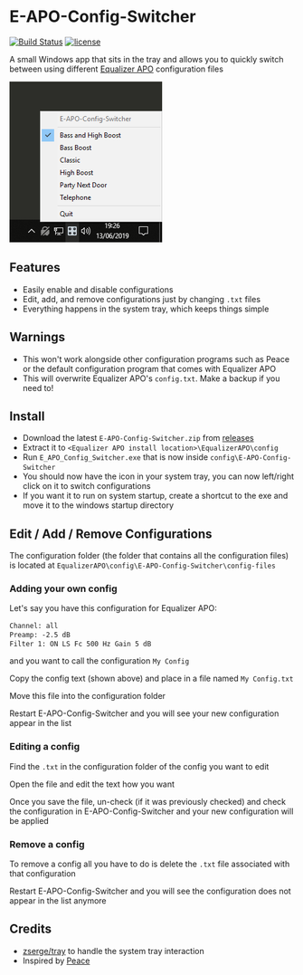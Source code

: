 # E-APO-Config-Switcher

[![Build Status](https://travis-ci.com/psidex/E-APO-Config-Switcher.svg?branch=master)](https://travis-ci.com/psidex/E-APO-Config-Switcher)
[![license](https://img.shields.io/github/license/psidex/E-APO-Config-Switcher.svg)](LICENSE)

A small Windows app that sits in the tray and allows you to quickly switch between using different [Equalizer APO](https://sourceforge.net/projects/equalizerapo/) configuration files

![screenshot](screenshot.png)

## Features

- Easily enable and disable configurations
- Edit, add, and remove configurations just by changing `.txt` files
- Everything happens in the system tray, which keeps things simple

## Warnings

- This won't work alongside other configuration programs such as Peace or the default configuration program that comes with Equalizer APO
- This will overwrite Equalizer APO's `config.txt`. Make a backup if you need to!

## Install

- Download the latest `E-APO-Config-Switcher.zip` from [releases](https://github.com/psidex/E-APO-Config-Switcher/releases/latest)
- Extract it to `<Equalizer APO install location>\EqualizerAPO\config`
- Run `E_APO_Config_Switcher.exe` that is now inside `config\E-APO-Config-Switcher`
- You should now have the icon in your system tray, you can now left/right click on it to switch configurations
- If you want it to run on system startup, create a shortcut to the exe and move it to the windows startup directory

## Edit / Add / Remove Configurations

The configuration folder (the folder that contains all the configuration files) is located at `EqualizerAPO\config\E-APO-Config-Switcher\config-files`

### Adding your own config

Let's say you have this configuration for Equalizer APO:

```
Channel: all
Preamp: -2.5 dB
Filter 1: ON LS Fc 500 Hz Gain 5 dB
```

and you want to call the configuration `My Config`

Copy the config text (shown above) and place in a file named `My Config.txt`

Move this file into the configuration folder

Restart E-APO-Config-Switcher and you will see your new configuration appear in the list

### Editing a config

Find the `.txt` in the configuration folder of the config you want to edit

Open the file and edit the text how you want

Once you save the file, un-check (if it was previously checked) and check the configuration in E-APO-Config-Switcher and your new configuration will be applied

### Remove a config

To remove a config all you have to do is delete the `.txt` file associated with that configuration

Restart E-APO-Config-Switcher and you will see the configuration does not appear in the list anymore

## Credits

- [zserge/tray](https://github.com/zserge/tray) to handle the system tray interaction
- Inspired by [Peace](https://sourceforge.net/projects/peace-equalizer-apo-extension/)

